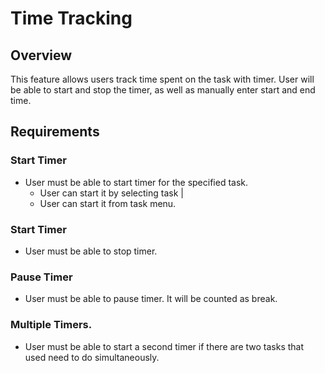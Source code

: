 # Time Tracking

## Overview
This feature allows users track time spent on the task with timer. User will be able to start and stop the timer, as well as manually enter start and end time.

## Requirements

### Start Timer
- User must be able to start timer for the specified task.
  - User can start it by selecting task |
  - User can start it from task menu. 

### Start Timer
- User must be able to stop timer.

### Pause Timer
- User must be able to pause timer. It will be counted as break.

### Multiple Timers.
- User must be able to start a second timer if there are two tasks that used need to do simultaneously. 